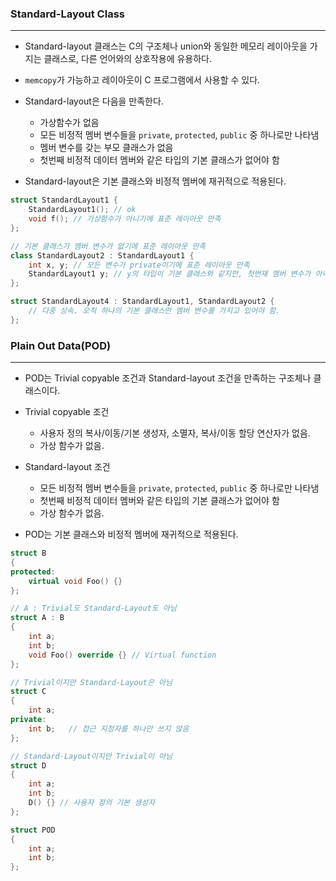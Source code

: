 
### Standard-Layout Class
---

- Standard-layout 클래스는 C의 구조체나 union와 동일한 메모리 레이아웃을 가지는 클래스로, 다른 언어와의 상호작용에 유용하다.
- `memcopy`가 가능하고 레이아웃이 C 프로그램에서 사용할 수 있다.

- Standard-layout은 다음을 만족한다.
	- 가상함수가 없음
	- 모든 비정적 멤버 변수들을 `private`, `protected`, `public` 중 하나로만 나타냄
	- 멤버 변수를 갖는 부모 클래스가 없음
	- 첫번째 비정적 데이터 멤버와 같은 타입의 기본 클래스가 없어야 함
- Standard-layout은 기본 클래스와 비정적 멤버에 재귀적으로 적용된다.

```cpp
struct StandardLayout1 {
	StandardLayout1(); // ok
	void f(); // 가상함수가 아니기에 표준 레이아웃 만족
};

// 기본 클래스가 멤버 변수가 없기에 표준 레이아웃 만족
class StandardLayout2 : StandardLayout1 { 
	int x, y; // 모든 변수가 private이기에 표준 레이아웃 만족
	StandardLayout1 y; // y의 타입이 기본 클래스와 같지만, 첫번재 멤버 변수가 아니라 만족
};

struct StandardLayout4 : StandardLayout1, StandardLayout2 {
	// 다중 상속. 오직 하나의 기본 클래스만 멤버 변수를 가지고 있어야 함.
};
```


### Plain Out Data(POD)
---

- POD는 Trivial copyable 조건과 Standard-layout 조건을 만족하는 구조체나 클래스이다.

- Trivial copyable 조건
	- 사용자 정의 복사/이동/기본 생성자, 소멸자, 복사/이동 할당 연산자가 없음.
	- 가상 함수가 없음.

- Standard-layout 조건
	- 모든 비정적 멤버 변수들을 `private`, `protected`, `public` 중 하나로만 나타냄
	- 첫번째 비정적 데이터 멤버와 같은 타입의 기본 클래스가 없어야 함
	- 가상 함수가 없음.

- POD는 기본 클래스와 비정적 멤버에 재귀적으로 적용된다.

```cpp
struct B
{
protected:
	virtual void Foo() {}
};

// A : Trivial도 Standard-Layout도 아님
struct A : B
{
	int a;
	int b;
	void Foo() override {} // Virtual function
};

// Trivial이지만 Standard-Layout은 아님
struct C
{
	int a;
private:
	int b;   // 접근 지정자를 하나만 쓰지 않음
};

// Standard-Layout이지만 Trivial이 아님
struct D
{
	int a;
	int b;
	D() {} // 사용자 정의 기본 생성자
};

struct POD
{
	int a;
	int b;
};
```
